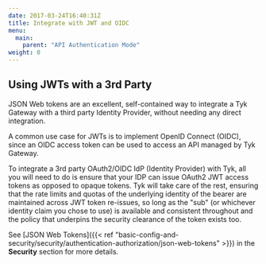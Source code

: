 ```yaml
---
date: 2017-03-24T16:40:31Z
title: Integrate with JWT and OIDC
menu:
  main:
    parent: "API Authentication Mode"
weight: 0
---
```


## Using JWTs with a 3rd Party

JSON Web tokens are an excellent, self-contained way to integrate a Tyk Gateway with a third party Identity Provider, without needing any direct integration.

A common use case for JWTs is to implement OpenID Connect (OIDC), since an OIDC access token can be used to access an API managed by Tyk Gateway.

To integrate a 3rd party OAuth2/OIDC IdP (Identity Provider) with Tyk, all you will need to do is ensure that your IDP can issue OAuth2 JWT access tokens as opposed to opaque tokens. Tyk will take care of the rest, ensuring that the rate limits and quotas of the underlying identity of the bearer are maintained across JWT token re-issues, so long as the "sub" (or whichever identity claim you chose to use) is available and consistent throughout and the policy that underpins the security clearance of the token exists too.

See [JSON Web Tokens]({{< ref "basic-config-and-security/security/authentication-authorization/json-web-tokens" >}}) in the **Security** section for more details.
